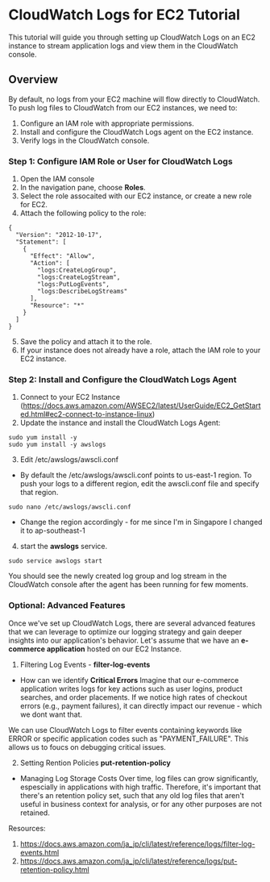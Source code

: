 # CloudWatch Logs for EC2 Tutorial

This tutorial will guide you through setting up CloudWatch Logs on an EC2 instance to stream application logs and view them in the CloudWatch console.

## Overview

By default, no logs from your EC2 machine will flow directly to CloudWatch. To push log files to CloudWatch from our EC2 instances, we need to:

1. Configure an IAM role with appropriate permissions.
2. Install and configure the CloudWatch Logs agent on the EC2 instance.
3. Verify logs in the CloudWatch console.

### Step 1: Configure IAM Role or User for CloudWatch Logs

1. Open the IAM console
2. In the navigation pane, choose **Roles**.
3. Select the role assocaited with our EC2 instance, or create a new role for EC2.
4. Attach the following policy to the role:

```
{
  "Version": "2012-10-17",
  "Statement": [
    {
      "Effect": "Allow",
      "Action": [
        "logs:CreateLogGroup",
        "logs:CreateLogStream",
        "logs:PutLogEvents",
        "logs:DescribeLogStreams"
      ],
      "Resource": "*"
    }
  ]
}
```

5. Save the policy and attach it to the role.
6. If your instance does not already have a role, attach the IAM role to your EC2 instance.

### Step 2: Install and Configure the CloudWatch Logs Agent

1. Connect to your EC2 Instance (https://docs.aws.amazon.com/AWSEC2/latest/UserGuide/EC2_GetStarted.html#ec2-connect-to-instance-linux)
2. Update the instance and install the CloudWatch Logs Agent:

```
sudo yum install -y
sudo yum install -y awslogs
```

3. Edit /etc/awslogs/awscli.conf

-   By default the /etc/awslogs/awscli.conf points to us-east-1 region. To push your logs to a different region, edit the awscli.conf file and specify that region.

```
sudo nano /etc/awslogs/awscli.conf
```

-   Change the region accordingly - for me since I'm in Singapore I changed it to ap-southeast-1

4. start the **awslogs** service.

```
sudo service awslogs start
```

You should see the newly created log group and log stream in the CloudWatch console after the agent has been running for few moments.

### Optional: Advanced Features

Once we've set up CloudWatch Logs, there are several advanced features that we can leverage to optimize our logging strategy and gain deeper insights into our application's behavior. Let's assume that we have an **e-commerce application** hosted on our EC2 Instance.

1. Filtering Log Events - **filter-log-events**

-   How can we identify **Critical Errors**
    Imagine that our e-commerce application writes logs for key actions such as user logins, product searches, and order placements. If we notice high rates of checkout errors (e.g., payment failures), it can directly impact our revenue - which we dont want that.

We can use CloudWatch Logs to filter events containing keywords like ERROR or specific application codes such as "PAYMENT_FAILURE". This allows us to foucs on debugging critical issues.

2. Setting Rention Policies **put-retention-policy**

-   Managing Log Storage Costs
    Over time, log files can grow significantly, espescially in applications with high traffic. Therefore, it's important that there's an retention policy set, such that any old log files that aren't useful in business context for analysis, or for any other purposes are not retained.

Resources:

1. https://docs.aws.amazon.com/ja_jp/cli/latest/reference/logs/filter-log-events.html
2. https://docs.aws.amazon.com/ja_jp/cli/latest/reference/logs/put-retention-policy.html
